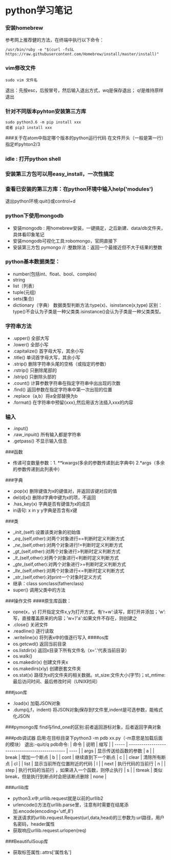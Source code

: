 # python学习笔记
### 安装homebrew
参考网上推荐健的方法，在终端中执行以下命令：
```
/usr/bin/ruby -e "$(curl -fsSL https://raw.githubusercontent.com/Homebrew/install/master/install)"
```
### vim修改文件
```
sudo vim 文件名
```
退出：先按esc，后按冒号，然后输入退出方式，wq是保存退出； q!是维持原样退出
### 针对不同版本pyhton安装第三方库

```
sudo python3.6 -m pip install xxx
或者 pip3 install xxx
```
###关于在atom中指定哪个版本的python运行代码
在文件开头（一般是第一行）指定#!pyhton2/3
### idle : 打开python shell
### 安装第三方包可以用easy_install，一次性搞定
### 查看已安装的第三方库：在python环境中输入help('modules')
退出python环境:quit()或control+d
### python下使用mongodb
- 安装mongodb : 用homebrew安装，一键搞定，之后新建、data/db文件夹，具体看印象笔记
- 安装mongodb可视化工具:robomongo，官网直接下
- 安装第三方包 pymongo
// :整数除法：返回一个最接近但不大于结果的整数

### python基本数据类型：
- number(包括int、float、bool、complex)
- string
- list（列表）
- tuple(元组)
- sets(集合)
- dictionary（字典）
数据类型判断方法:type(x)、isinstance(x,type)
区别：type()不会认为子类是一种父类类.isinstance()会认为子类是一种父类类型。

### 字符串方法
- .upper() 全部大写
- .lower() 全部小写
- .capitalize() 首字母大写，其余小写
- .title() 单词首字母大写，其余小写
- .strip() 删除字符串头尾的空格（或指定的参数）
- .rstrip() 只删除尾部的
- .lstrip() 只删除头部的
- .count() 计算参数字符串在指定字符串中出出现的次数
- .find() 返回参数在指定字符串中第一次出现的位置
- .replace（a,b）将a全部替换为b
- .format()  在字符串中预留{xxx},然后用该方法插入xxx的内容

### 输入
- .input()
- .raw_inpuit() 所有输入都是字符串
- .getpass() 不显示输入信息

###函数
- 传递可变数量参数：1. \**kwargs(多余的参数传递到此字典中) 2.\*args（多余的参数传递到此列表中）

###字典
- .pop(x) 删除键值为x的键值对，并返回该键对应的值
- del(d[x]) 删除d字典中键为x的项，不返回
- .has_key(x) 字典是否有键值为x的成员
- in语句: x in y y字典是否含有x键

###类
- \__init__(self):设置该类对象的初始值
- \__eq__(self,other):对两个对象进行==判断时定义判断方式
- \__ne__(self,other):对两个对象进行!=判断时定义判断方式
- \__gt__(self,other):对两个对象进行>判断时定义判断方式
- \__lt__(self,other):对两个对象进行<判断时定义判断方式
- \__gte__(self,other):对两个对象进行>=判断时定义判断方式
- \__lte__(self,other):对两个对象进行<=判断时定义判断方式
- \__str__(self,other):对print一个对象时定义方式
- 继承：class sonclass(fatherclass)
- super() 调用父类中的方法

###操作文件
####原生库函数：
- opne(x，y) 打开指定文件x,y为打开方式。有‘r+w’:读写，即打开并添加；‘w’:写，直接覆盖原来的内容；’w+’/'a':如果文件不存在，则创建之
- .close() 关闭文件
- .readline() 逐行读取
- .writeline(x) 将列表x中的值逐行写入
####os库
- os.getcwd() 返回当前目录
- os.listdir(x) 返回x目录下所有文件名（x='.'代表当前目录）
- os.walk()
- os.makedir(x) 创建文件夹x
- os.makedirs(x\\y) 创建嵌套文件夹
- os.stat(x) 路径为x的文件夹的相关数据。st_size:文件大小(字节)；st_mtime:最后访问时间、最后修改时间（UNIX时间）

###json库
- .load(x) 加载JSON对象
- .dump(j,f，indent) 将JSON对象j保存到f文件里,indent是可选参数，能格式化JSON

###pymongo库
find与find_one的区别:前者返回游标对象，后者返回字典对象

###pdb调试器
启用:在目标目录下python3 -m pdb xx.py（-m意思是加载后面的模块）
退出:-quit/q
pdb命令:
| 命令  |                      说明                       | 缩写 |
| ----- | ----------------------------------------------- | ---- |
| args  | 显示传送给函数的参数                            | a    |
| break | 增加一个断点                                    | b    |
| cont  | 继续直到下一个断点                              | c    |
| clear | 清除所有断点                                    | cl   |
| list  | 显示当前所在位置附近的代码                      | l    |
| next  | 执行代码的当前行                                | n    |
| step  | 执行代码的当前行 ，如果进入一个函数，则停止执行 | s    |
| tbreak      | 类似break，但是执行到断点时会把该断点删除                                                |  none    |

###urllib库
- python3.x中,urllib.request就是以前的urllib2
- urlencode()方法在urllib.parse里，注意有时需要在结尾添加.encode(encoding='utf_8')
- 发送请求的urllib.request.Request(url,data,head)的三参数为:url路径，用户名密码，header属性
- 获取响应urllib.request.urlopen(req)

###BeautifulSoup库
- 获取标签属性:.attrs['属性名']
